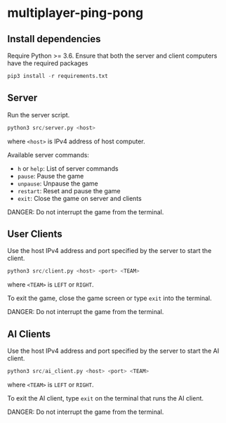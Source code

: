 # multiplayer-ping-pong

## Install dependencies

Require Python >= 3.6. Ensure that both the server and client computers have the required packages

```python
pip3 install -r requirements.txt
```

## Server

Run the server script.

```python
python3 src/server.py <host>
```

where `<host>` is IPv4 address of host computer.

Available server commands:

- `h` or `help`: List of server commands
- `pause`: Pause the game
- `unpause`: Unpause the game
- `restart`: Reset and pause the game
- `exit`: Close the game on server and clients

DANGER: Do not interrupt the game from the terminal.

## User Clients

Use the host IPv4 address and port specified by the server to start the client.

```python
python3 src/client.py <host> <port> <TEAM>
```

where `<TEAM>` is `LEFT` or `RIGHT`.

To exit the game, close the game screen or type `exit` into the terminal.

DANGER: Do not interrupt the game from the terminal.

## AI Clients

Use the host IPv4 address and port specified by the server to start the AI client.

```python
python3 src/ai_client.py <host> <port> <TEAM>
```

where `<TEAM>` is `LEFT` or `RIGHT`.

To exit the AI client, type `exit` on the terminal that runs the AI client.

DANGER: Do not interrupt the game from the terminal.
